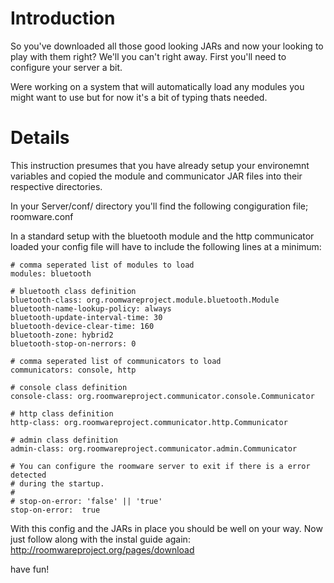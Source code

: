 # Introduction #

So you've downloaded all those good looking JARs and now your looking to play with them right? We'll you can't right away. First you'll need to configure your server a bit.

Were working on a system that will automatically load any modules you might want to use but for now it's a bit of typing thats needed.


# Details #

This instruction presumes that you have already setup your environemnt variables and copied the module and communicator JAR files into their respective directories.

In your Server/conf/ directory you'll find the following congiguration file; roomware.conf

In a standard setup with the bluetooth module and the http communicator loaded your config file will have to include the following lines at a minimum:

```
# comma seperated list of modules to load
modules: bluetooth

# bluetooth class definition
bluetooth-class: org.roomwareproject.module.bluetooth.Module
bluetooth-name-lookup-policy: always
bluetooth-update-interval-time: 30
bluetooth-device-clear-time: 160
bluetooth-zone: hybrid2
bluetooth-stop-on-nerrors: 0

# comma seperated list of communicators to load
communicators: console, http

# console class definition
console-class: org.roomwareproject.communicator.console.Communicator

# http class definition
http-class: org.roomwareproject.communicator.http.Communicator

# admin class definition
admin-class: org.roomwareproject.communicator.admin.Communicator

# You can configure the roomware server to exit if there is a error detected
# during the startup.
#
# stop-on-error: 'false' || 'true'
stop-on-error:	true
```

With this config and the JARs in place you should be well on your way. Now just follow along with the instal guide again: http://roomwareproject.org/pages/download

have fun!